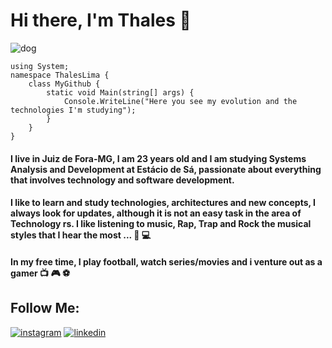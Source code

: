 # Hi there, I'm Thales 👋
![dog](https://user-images.githubusercontent.com/36715075/87364167-4a6a8200-c549-11ea-8819-7dd2b9c2f622.jpg)

    using System;
    namespace ThalesLima {
        class MyGithub {
            static void Main(string[] args) {
                Console.WriteLine("Here you see my evolution and the technologies I'm studying");
            }
        }
    }
    

#### I live in Juiz de Fora-MG, I am 23 years old and I am studying Systems Analysis and Development at Estácio de Sá, passionate about everything that involves technology and software development.

#### I like to learn and study technologies, architectures and new concepts, I always look for updates, although it is not an easy task in the area of ​​ Technology rs. I like listening to music, Rap, Trap and Rock the musical styles that I hear the most ... :musical_note: :computer:

#### In my free time, I play football, watch series/movies and i venture out as a gamer :tv: :video_game: :soccer:	

## Follow Me: 
[![instagram](https://user-images.githubusercontent.com/36715075/87362926-6b7da380-c546-11ea-8664-d961d6c86ace.png)](https://www.instagram.com/les.tha/)
[![linkedin](https://user-images.githubusercontent.com/36715075/87363855-70435700-c548-11ea-8dd5-dc7f879318cb.png)](https://www.linkedin.com/in/thales-lima-918245191/)


<!--
**Th-Lima/Th-Lima** is a ✨ _special_ ✨ repository because its `README.md` (this file) appears on your GitHub profile.
